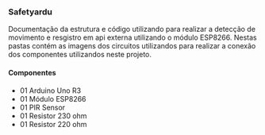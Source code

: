 ### Safetyardu

Documentação da estrutura e código utilizando para realizar a detecção de movimento e resgistro em api externa utilizando o módulo ESP8266.
Nestas pastas contém as imagens dos circuitos utilizandos para realizar a conexão dos componentes utilizandos neste projeto.

#### Componentes

- 01 Arduino Uno R3
- 01 Módulo ESP8266
- 01 PIR Sensor
- 01 Resistor 230 ohm
- 01 Resistor 220 ohm